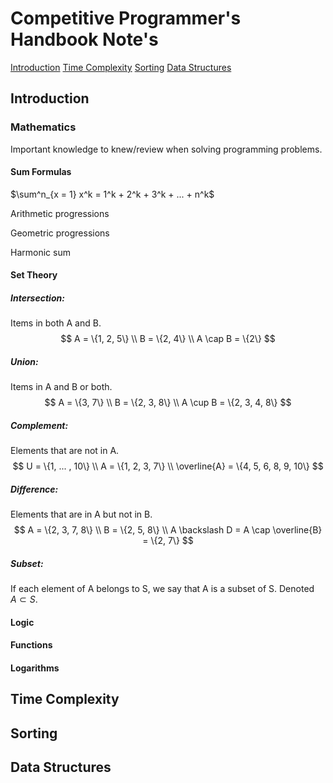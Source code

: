Competitive Programmer's Handbook Note's
===

[Introduction](#introduction)
[Time Complexity](#time-complexity)
[Sorting](#sorting)
[Data Structures](#data-structures)

Introduction
---

### Mathematics
Important knowledge to knew/review when solving programming problems.

#### Sum Formulas

$\sum^n_{x = 1} x^k = 1^k + 2^k + 3^k + ... + n^k$

Arithmetic progressions

Geometric progressions

Harmonic sum

#### Set Theory

##### Intersection: 
Items in both A and B.
$$
A = \{1, 2, 5\} \\
B = \{2, 4\} \\
A \cap B = \{2\}
$$

##### Union: 
Items in A and B or both.
$$
A = \{3, 7\} \\
B = \{2, 3, 8\} \\
A \cup B = \{2, 3, 4, 8\}
$$

##### Complement: 
Elements that are not in A.
$$  
U = \{1, ... , 10\} \\
A = \{1, 2, 3, 7\} \\
\overline{A} = \{4, 5, 6, 8, 9, 10\} 
$$

##### Difference: 
Elements that are in A but not in B.
$$
A = \{2, 3, 7, 8\} \\
B = \{2, 5, 8\} \\
A \backslash D = A \cap \overline{B} = \{2, 7\}
$$

##### Subset: 
If each element of A belongs to S, we say that A is a subset of S. Denoted $A \subset S$.

#### Logic 

#### Functions

#### Logarithms

## Time Complexity 

## Sorting

## Data Structures